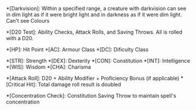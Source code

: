 *[Darkvision]: Within a specified range, a creature with darkvision can see in dim light as if it were bright light and in darkness as if it were dim light. Can't see Colours

*[D20 Test]: Ability Checks, Attack Rolls, and Saving Throws. All is rolled with a D20.

*[HP]: Hit Point
*[AC]: Armour Class
*[DC]: Dificulty Class

*[STR]:	Strength
*[DEX]:	Dexterity
*[CON]:	Constitution
*[INT]:	Intelligence
*[WIS]:	Wisdom
*[CHA]:	Charisma

*[Attack Roll]: D20 + Ability Modifier + Proficiency Bonus (if applicable)
*[Critical Hit]: Total damage roll result is doubled

*[Concentration Check]: Constitution Saving Throw to maintain spell's concentration